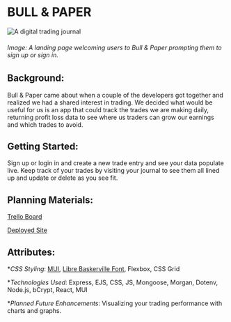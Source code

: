 # BULL & PAPER

![A digital trading journal](../bull-and-paper-front-end/public//assets/landing%20page.png)
###### Image: A landing page welcoming users to Bull & Paper prompting them to sign up or sign in.

## Background:
Bull & Paper came about when a couple of the developers got together and realized we had a shared interest in trading. We decided what would be useful for us is an app that could track the trades we are making daily, returning profit loss data to see where us traders can grow our earnings and which trades to avoid.

## Getting Started:

Sign up or login in and create a new trade entry and see your data populate live. Keep track of your trades by visiting your journal to see them all lined up and update or delete as you see fit. 

## Planning Materials:

[Trello Board](https://trello.com/b/3k0rOh9s/bull-paper)

[Deployed Site]()

## Attributes:

*_CSS Styling_:
 [MUI](https://www.muicss.com/),
 [Libre Baskerville Font](https://fonts.google.com/specimen/Libre+Baskerville), Flexbox, CSS Grid

*_Technologies Used_: Express, EJS, CSS, JS, Mongoose, Morgan, Dotenv, Node.js, bCrypt, React, MUI

*_Planned Future Enhancements_: Visualizing your trading performance with charts and graphs. 


